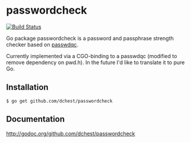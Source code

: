 passwordcheck
=============

[![Build Status](https://travis-ci.org/dchest/passwordcheck.png)](https://travis-ci.org/dchest/passwordcheck)

Go package passwordcheck is a password and passphrase strength checker based on
[passwdqc](http://www.openwall.com/passwdqc/).

Currently implemented via a CGO-binding to a passwdqc (modified to remove
dependency on pwd.h). In the future I'd like to translate it to pure Go.

## Installation

```
$ go get github.com/dchest/passwordcheck
```

## Documentation
	
 <http://godoc.org/github.com/dchest/passwordcheck>
